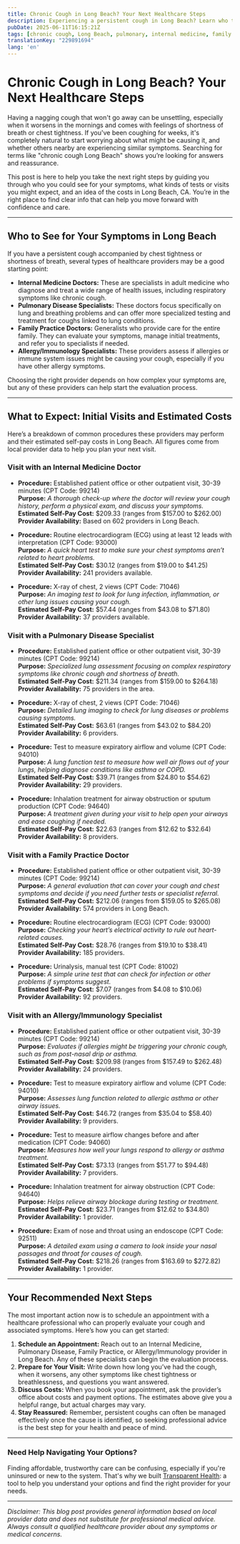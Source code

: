 ```yaml
---
title: Chronic Cough in Long Beach? Your Next Healthcare Steps
description: Experiencing a persistent cough in Long Beach? Learn who to see, what tests to expect, and estimated costs for care in your area.
pubDate: 2025-06-11T16:15:21Z
tags: [chronic cough, Long Beach, pulmonary, internal medicine, family practice, healthcare cost, lung health]
translationKey: "229891694"
lang: 'en'
---
```


# Chronic Cough in Long Beach? Your Next Healthcare Steps

Having a nagging cough that won't go away can be unsettling, especially when it worsens in the mornings and comes with feelings of shortness of breath or chest tightness. If you've been coughing for weeks, it's completely natural to start worrying about what might be causing it, and whether others nearby are experiencing similar symptoms. Searching for terms like "chronic cough Long Beach" shows you’re looking for answers and reassurance.

This post is here to help you take the next right steps by guiding you through who you could see for your symptoms, what kinds of tests or visits you might expect, and an idea of the costs in Long Beach, CA. You’re in the right place to find clear info that can help you move forward with confidence and care.

---

## Who to See for Your Symptoms in Long Beach

If you have a persistent cough accompanied by chest tightness or shortness of breath, several types of healthcare providers may be a good starting point:

- **Internal Medicine Doctors:** These are specialists in adult medicine who diagnose and treat a wide range of health issues, including respiratory symptoms like chronic cough.
- **Pulmonary Disease Specialists:** These doctors focus specifically on lung and breathing problems and can offer more specialized testing and treatment for coughs linked to lung conditions.
- **Family Practice Doctors:** Generalists who provide care for the entire family. They can evaluate your symptoms, manage initial treatments, and refer you to specialists if needed.
- **Allergy/Immunology Specialists:** These providers assess if allergies or immune system issues might be causing your cough, especially if you have other allergy symptoms.

Choosing the right provider depends on how complex your symptoms are, but any of these providers can help start the evaluation process.

---

## What to Expect: Initial Visits and Estimated Costs

Here’s a breakdown of common procedures these providers may perform and their estimated self-pay costs in Long Beach. All figures come from local provider data to help you plan your next visit.

### Visit with an Internal Medicine Doctor

- **Procedure:** Established patient office or other outpatient visit, 30-39 minutes (CPT Code: 99214)  
  **Purpose:** *A thorough check-up where the doctor will review your cough history, perform a physical exam, and discuss your symptoms.*  
  **Estimated Self-Pay Cost:** $209.33 (ranges from $157.00 to $262.00)  
  **Provider Availability:** Based on 602 providers in Long Beach.

- **Procedure:** Routine electrocardiogram (ECG) using at least 12 leads with interpretation (CPT Code: 93000)  
  **Purpose:** *A quick heart test to make sure your chest symptoms aren’t related to heart problems.*  
  **Estimated Self-Pay Cost:** $30.12 (ranges from $19.00 to $41.25)  
  **Provider Availability:** 241 providers available.

- **Procedure:** X-ray of chest, 2 views (CPT Code: 71046)  
  **Purpose:** *An imaging test to look for lung infection, inflammation, or other lung issues causing your cough.*  
  **Estimated Self-Pay Cost:** $57.44 (ranges from $43.08 to $71.80)  
  **Provider Availability:** 37 providers available.

### Visit with a Pulmonary Disease Specialist

- **Procedure:** Established patient office or other outpatient visit, 30-39 minutes (CPT Code: 99214)  
  **Purpose:** *Specialized lung assessment focusing on complex respiratory symptoms like chronic cough and shortness of breath.*  
  **Estimated Self-Pay Cost:** $211.34 (ranges from $159.00 to $264.18)  
  **Provider Availability:** 75 providers in the area.

- **Procedure:** X-ray of chest, 2 views (CPT Code: 71046)  
  **Purpose:** *Detailed lung imaging to check for lung diseases or problems causing symptoms.*  
  **Estimated Self-Pay Cost:** $63.61 (ranges from $43.02 to $84.20)  
  **Provider Availability:** 6 providers.

- **Procedure:** Test to measure expiratory airflow and volume (CPT Code: 94010)  
  **Purpose:** *A lung function test to measure how well air flows out of your lungs, helping diagnose conditions like asthma or COPD.*  
  **Estimated Self-Pay Cost:** $39.71 (ranges from $24.80 to $54.62)  
  **Provider Availability:** 29 providers.

- **Procedure:** Inhalation treatment for airway obstruction or sputum production (CPT Code: 94640)  
  **Purpose:** *A treatment given during your visit to help open your airways and ease coughing if needed.*  
  **Estimated Self-Pay Cost:** $22.63 (ranges from $12.62 to $32.64)  
  **Provider Availability:** 8 providers.

### Visit with a Family Practice Doctor

- **Procedure:** Established patient office or other outpatient visit, 30-39 minutes (CPT Code: 99214)  
  **Purpose:** *A general evaluation that can cover your cough and chest symptoms and decide if you need further tests or specialist referral.*  
  **Estimated Self-Pay Cost:** $212.06 (ranges from $159.05 to $265.08)  
  **Provider Availability:** 574 providers in Long Beach.

- **Procedure:** Routine electrocardiogram (ECG) (CPT Code: 93000)  
  **Purpose:** *Checking your heart’s electrical activity to rule out heart-related causes.*  
  **Estimated Self-Pay Cost:** $28.76 (ranges from $19.10 to $38.41)  
  **Provider Availability:** 185 providers.

- **Procedure:** Urinalysis, manual test (CPT Code: 81002)  
  **Purpose:** *A simple urine test that can check for infection or other problems if symptoms suggest.*  
  **Estimated Self-Pay Cost:** $7.07 (ranges from $4.08 to $10.06)  
  **Provider Availability:** 92 providers.

### Visit with an Allergy/Immunology Specialist

- **Procedure:** Established patient office or other outpatient visit, 30-39 minutes (CPT Code: 99214)  
  **Purpose:** *Evaluates if allergies might be triggering your chronic cough, such as from post-nasal drip or asthma.*  
  **Estimated Self-Pay Cost:** $209.98 (ranges from $157.49 to $262.48)  
  **Provider Availability:** 24 providers.

- **Procedure:** Test to measure expiratory airflow and volume (CPT Code: 94010)  
  **Purpose:** *Assesses lung function related to allergic asthma or other airway issues.*  
  **Estimated Self-Pay Cost:** $46.72 (ranges from $35.04 to $58.40)  
  **Provider Availability:** 9 providers.

- **Procedure:** Test to measure airflow changes before and after medication (CPT Code: 94060)  
  **Purpose:** *Measures how well your lungs respond to allergy or asthma treatment.*  
  **Estimated Self-Pay Cost:** $73.13 (ranges from $51.77 to $94.48)  
  **Provider Availability:** 7 providers.

- **Procedure:** Inhalation treatment for airway obstruction (CPT Code: 94640)  
  **Purpose:** *Helps relieve airway blockage during testing or treatment.*  
  **Estimated Self-Pay Cost:** $23.71 (ranges from $12.62 to $34.80)  
  **Provider Availability:** 1 provider.

- **Procedure:** Exam of nose and throat using an endoscope (CPT Code: 92511)  
  **Purpose:** *A detailed exam using a camera to look inside your nasal passages and throat for causes of cough.*  
  **Estimated Self-Pay Cost:** $218.26 (ranges from $163.69 to $272.82)  
  **Provider Availability:** 1 provider.

---

## Your Recommended Next Steps

The most important action now is to schedule an appointment with a healthcare professional who can properly evaluate your cough and associated symptoms. Here’s how you can get started:

1. **Schedule an Appointment:** Reach out to an Internal Medicine, Pulmonary Disease, Family Practice, or Allergy/Immunology provider in Long Beach. Any of these specialists can begin the evaluation process.
2. **Prepare for Your Visit:** Write down how long you’ve had the cough, when it worsens, any other symptoms like chest tightness or breathlessness, and questions you want answered.
3. **Discuss Costs:** When you book your appointment, ask the provider’s office about costs and payment options. The estimates above give you a helpful range, but actual charges may vary.
4. **Stay Reassured:** Remember, persistent coughs can often be managed effectively once the cause is identified, so seeking professional advice is the best step for your health and peace of mind.

---

### Need Help Navigating Your Options?

Finding affordable, trustworthy care can be confusing, especially if you're uninsured or new to the system. That's why we built [Transparent Health](https://transparenthealth.ai): a tool to help you understand your options and find the right provider for your needs. 

---

*Disclaimer: This blog post provides general information based on local provider data and does not substitute for professional medical advice. Always consult a qualified healthcare provider about any symptoms or medical concerns.*